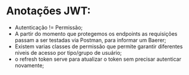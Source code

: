 # Anotações JWT:
* Autenticação != Permissão;
* A partir do momento que protegemos os endpoints as requisições passam a ser testadas via Postman, para informar um Baerer;
* Existem varias classes de permissão que permite garantir diferentes niveis de acesso por tipo/grupo de usuário;
* o refresh token serve para atualizar o token sem precisar autenticar novamente;